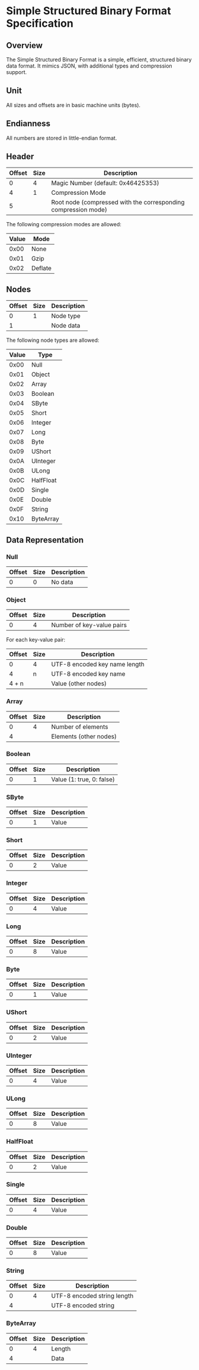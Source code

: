 # Simple Structured Binary Format Specification

## Overview

The Simple Structured Binary Format is a simple, efficient, structured binary data format. It mimics JSON, with additional types and compression support.

## Unit

All sizes and offsets are in basic machine units (bytes).

## Endianness

All numbers are stored in little-endian format.

## Header

| Offset | Size | Description                                                    |
|--------|------|----------------------------------------------------------------|
| 0      | 4    | Magic Number (default: 0x46425353)                             |
| 4      | 1    | Compression Mode                                               |
| 5      |      | Root node (compressed with the corresponding compression mode) |

The following compression modes are allowed:

| Value | Mode    |
|-------|---------|
| 0x00  | None    |
| 0x01  | Gzip    |
| 0x02  | Deflate |

## Nodes

| Offset | Size | Description |
|--------|------|-------------|
| 0      | 1    | Node type   |
| 1      |      | Node data   |

The following node types are allowed:

| Value | Type      |
|-------|-----------|
| 0x00  | Null      |
| 0x01  | Object    |
| 0x02  | Array     |
| 0x03  | Boolean   |
| 0x04  | SByte     |
| 0x05  | Short     |
| 0x06  | Integer   |
| 0x07  | Long      |
| 0x08  | Byte      |
| 0x09  | UShort    |
| 0x0A  | UInteger  |
| 0x0B  | ULong     |
| 0x0C  | HalfFloat |
| 0x0D  | Single    |
| 0x0E  | Double    |
| 0x0F  | String    |
| 0x10  | ByteArray |

## Data Representation

### Null

| Offset | Size | Description |
|--------|------|-------------|
| 0      | 0    | No data     |

### Object

| Offset | Size | Description                   |
|--------|------|-------------------------------|
| 0      | 4    | Number of key-value pairs     |

For each key-value pair:

| Offset | Size | Description                   |
|--------|------|-------------------------------|
| 0      | 4    | UTF-8 encoded key name length |
| 4      | n    | UTF-8 encoded key name        |
| 4 + n  |      | Value (other nodes)           |

### Array

| Offset | Size | Description               |
|--------|------|---------------------------|
| 0      | 4    | Number of elements        |
| 4      |      | Elements (other nodes)    |

### Boolean

| Offset | Size | Description               |
|--------|------|---------------------------|
| 0      | 1    | Value (1: true, 0: false) |

### SByte

| Offset | Size | Description |
|--------|------|-------------|
| 0      | 1    | Value       |

### Short

| Offset | Size | Description |
|--------|------|-------------|
| 0      | 2    | Value       |

### Integer

| Offset | Size | Description |
|--------|------|-------------|
| 0      | 4    | Value       |

### Long

| Offset | Size | Description |
|--------|------|-------------|
| 0      | 8    | Value       |

### Byte

| Offset | Size | Description |
|--------|------|-------------|
| 0      | 1    | Value       |

### UShort

| Offset | Size | Description |
|--------|------|-------------|
| 0      | 2    | Value       |

### UInteger

| Offset | Size | Description |
|--------|------|-------------|
| 0      | 4    | Value       |

### ULong

| Offset | Size | Description |
|--------|------|-------------|
| 0      | 8    | Value       |

### HalfFloat

| Offset | Size | Description |
|--------|------|-------------|
| 0      | 2    | Value       |

### Single

| Offset | Size | Description |
|--------|------|-------------|
| 0      | 4    | Value       |

### Double

| Offset | Size | Description |
|--------|------|-------------|
| 0      | 8    | Value       |

### String

| Offset | Size | Description                   |
|--------|------|-------------------------------|
| 0      | 4    | UTF-8 encoded string length   |
| 4      |      | UTF-8 encoded string          |

### ByteArray

| Offset | Size | Description |
|--------|------|-------------|
| 0      | 4    | Length      |
| 4      |      | Data        |
